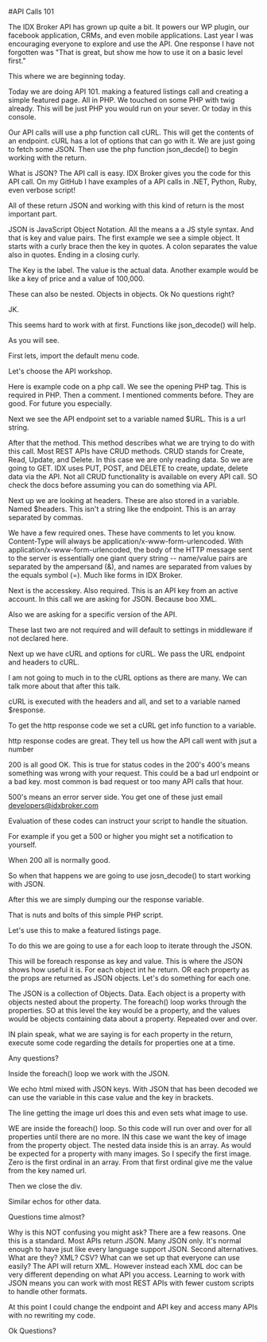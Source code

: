 #API Calls 101

The IDX Broker API has grown up quite a bit. It powers our WP plugin,
our facebook application, CRMs, and even mobile applications. Last year
I was encouraging everyone to explore and use the API. One response I have
not forgotten was "That is great, but show me how to use it on a basic level first."

This where we are beginning today.

Today we are doing API 101. making a featured listings call and creating a
simple featured page. All in PHP.  We touched on some PHP with twig already.
This will be just PHP you would run on your sever. Or today in this console.

Our API calls will use a php function call cURL. This will get the contents of
an endpoint. cURL has a lot of options that can go with it. We are just going to
fetch some JSON. Then use the php function json_decde() to begin working with
the return.

What is JSON? The API call is easy. IDX Broker gives you the code for this API call.
On my GitHub I have examples of a API calls in .NET, Python, Ruby, even verbose script!

All of these return JSON and working with this kind of return is the most important part.

JSON is JavaScript Object Notation. All the means a a JS style syntax. And that is
key and value pairs. The first example we see a simple object. It starts with a curly brace
then the key in quotes. A colon separates the value also in quotes. Ending in a closing curly.

The Key is the label. The value is the actual data. Another example would be like a key of price
and a value of 100,000.

These can also be nested. Objects in objects. Ok No questions right?

JK.

This seems hard to work with at first. Functions like json_decode() will help.

As you will see.

First lets, import the default menu code.

Let's choose the API workshop.

Here is example code on a php call. We see the opening PHP tag. This is required in PHP.
Then a comment. I mentioned comments before. They are good. For future you especially.

Next we see the API endpoint set to a variable named $URL. This is a url string.

After that the method.
This method describes what we are trying to do with this call. Most REST APIs have
CRUD methods. CRUD stands for Create, Read, Update, and Delete. In this case we
are only reading data. So we are going to GET. IDX uses PUT, POST, and DELETE to
 create, update, delete data via the API. Not all CRUD functionality is available
on every API call. SO check the docs before assuming you can do something via API.

Next up we are looking at headers. These are also stored in a variable. Named $headers.
This isn't a string like the endpoint. This is an array separated by commas.

We have a few required ones. These have comments to let you know. Content-Type will always be
application/x-www-form-urlencoded. With application/x-www-form-urlencoded, the body of the HTTP message sent to the server is essentially one giant query string -- name/value pairs are separated by the ampersand (&), and names are separated from values by the equals symbol (=). Much like forms in IDX Broker.

Next is the accesskey. Also required. This is an API key from an active account.
In this call we are asking for JSON. Because boo XML.

Also we are asking for a specific version of the API.

These last two are not required and will default to settings in middleware if not declared here.

Next up we have cURL and options for cURL. We pass the URL endpoint and headers to cURL.

I am not going to much in to the cURL options as there are many. We can talk more about that
after this talk.

cURL is executed with the headers and all, and set to a variable named $response.

To get the http response code we set a cURL get info function to a variable.

http response codes are great. They tell us how the API call went with jsut a number

200 is all good OK. This is true for status codes in the 200's 400's means something was wrong
with your request. This could be a bad url endpoint or a bad key. most common is bad request or
too many API calls that hour.

500's means an error server side. You get one of these just email developers@idxbroker.com

Evaluation of these codes can instruct your script to handle the situation.

For example if you get a 500 or higher you might set a notification to yourself.

When 200 all is normally good.

So when that happens we are going to use josn_decode() to start working with JSON.

After this we are simply dumping our the response variable.

That is nuts and bolts of this simple PHP script.

Let's use this to make a featured listings page.

To do this we are going to use a for each loop to iterate through the JSON.

This will be foreach  response as key and value. This is where the JSON shows how
 useful it is. For each object int he return. OR each property as the props are
 returned as JSON objects. Let's do something for each one.

 The JSON is a collection of Objects.
 Data. Each object is a property with objects nested about the property.
 The foreach() loop works through the properties. SO at this level the key would
 be a property, and the values would be objects containing data about a property.
 Repeated over and over.

 IN plain speak, what we are saying is for each property in the return,
 execute some code regarding the details for properties one at a time.

 Any questions?

 Inside the foreach() loop we work with the JSON.

 We echo html mixed with JSON keys. With JSON that has been decoded we can
 use the variable in this case value and the key in brackets.

 The line getting the image url does this and even sets what image to use.

 WE are inside the foreach() loop. So this code will run over and over for all
 properties until there are no more. IN this case we want the key of image
from the property object. The nested data inside this is an array. As would
 be expected for a property with many images. So I specify the first image.
Zero is the first ordinal in an array. From that first ordinal give me the value from the key named url.

Then we close the div.

Similar echos for other data.

Questions time almost?

Why is this NOT confusing you might ask? There are a few reasons. One this is a standard.
Most APIs return JSON. Many JSON only. It's normal enough to have jsut like every language support
JSON. Second alternatives. What are they? XML? CSV? What can we set up that
everyone can use easily? The API will return XML.
However instead each XML doc can be very different depending on what API you access.
Learning to work with JSON means you can work with most REST APIs with fewer custom
scripts to handle other formats.

At this point I could change the endpoint and API key and access many APIs with
no rewriting my code.

Ok Questions?

